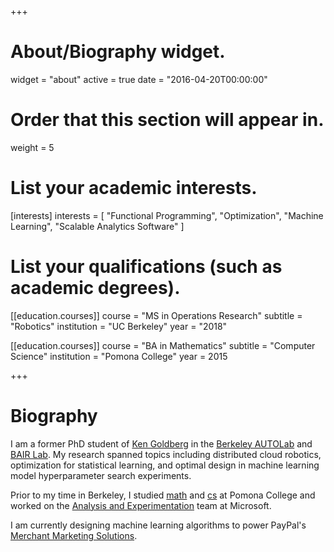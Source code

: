 +++
# About/Biography widget.
widget = "about"
active = true
date = "2016-04-20T00:00:00"

# Order that this section will appear in.
weight = 5

# List your academic interests.
[interests]
  interests = [
    "Functional Programming",
    "Optimization",
    "Machine Learning",
    "Scalable Analytics Software"
  ]

# List your qualifications (such as academic degrees).
[[education.courses]]
  course = "MS in Operations Research"
  subtitle = "Robotics"
  institution = "UC Berkeley"
  year = "2018"


[[education.courses]]
  course = "BA in Mathematics"
  subtitle = "Computer Science"
  institution = "Pomona College"
  year = 2015
 
+++

# Biography

I am a former PhD student of [Ken Goldberg](http://goldberg.berkeley.edu/) in the [Berkeley AUTOLab](http://autolab.berkeley.edu/) and [BAIR Lab](https://bair.berkeley.edu/). My research spanned topics including distributed cloud robotics, optimization for statistical learning, and optimal design in machine learning model hyperparameter search experiments.

Prior to my time in Berkeley, I studied [math](https://www.pomona.edu/academics/departments/mathematics)
and [cs](https://www.pomona.edu/academics/departments/computer-science) at Pomona College and worked
on the [Analysis and Experimentation](http://exp-platform.com/) team at Microsoft.

I am currently designing machine learning algorithms to power PayPal's [Merchant Marketing Solutions](https://www.paypal.com/us/webapps/mpp/paypal-marketing-solutions).
